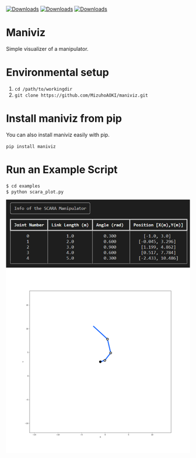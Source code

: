 [![Downloads](https://static.pepy.tech/badge/maniviz)](https://pepy.tech/project/maniviz)
[![Downloads](https://static.pepy.tech/badge/maniviz/month)](https://pepy.tech/project/maniviz)
[![Downloads](https://static.pepy.tech/badge/maniviz/week)](https://pepy.tech/project/maniviz)

# Maniviz
Simple visualizer of a manipulator.

# Environmental setup
1. `cd /path/to/workingdir`
1. `git clone https://github.com/MizuhoAOKI/maniviz.git`

# Install maniviz from pip
You can also install maniviz easily with pip.

`pip install maniviz`

# Run an Example Script
```
$ cd examples
$ python scara_plot.py
```

![](./media/cmdline_output.png)
![](./media/scara_plot.png)
